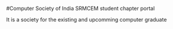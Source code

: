 #Computer Society of India SRMCEM student chapter portal

It is a society for the existing and upcomming computer graduate 

